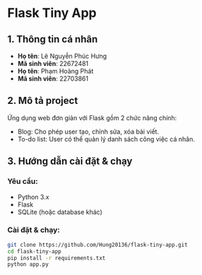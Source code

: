 # Flask Tiny App

## 1. Thông tin cá nhân
- **Họ tên**: Lê Nguyễn Phúc Hưng
- **Mã sinh viên**: 22672481
- **Họ tên**: Phạm Hoàng Phát
- **Mã sinh viên**: 22703861
## 2. Mô tả project
Ứng dụng web đơn giản với Flask gồm 2 chức năng chính:
- Blog: Cho phép user tạo, chỉnh sửa, xóa bài viết.
- To-do list: User có thể quản lý danh sách công việc cá nhân.

## 3. Hướng dẫn cài đặt & chạy
### Yêu cầu:
- Python 3.x
- Flask
- SQLite (hoặc database khác)

### Cài đặt & chạy:
```bash
git clone https://github.com/Hung20136/flask-tiny-app.git
cd flask-tiny-app
pip install -r requirements.txt
python app.py
